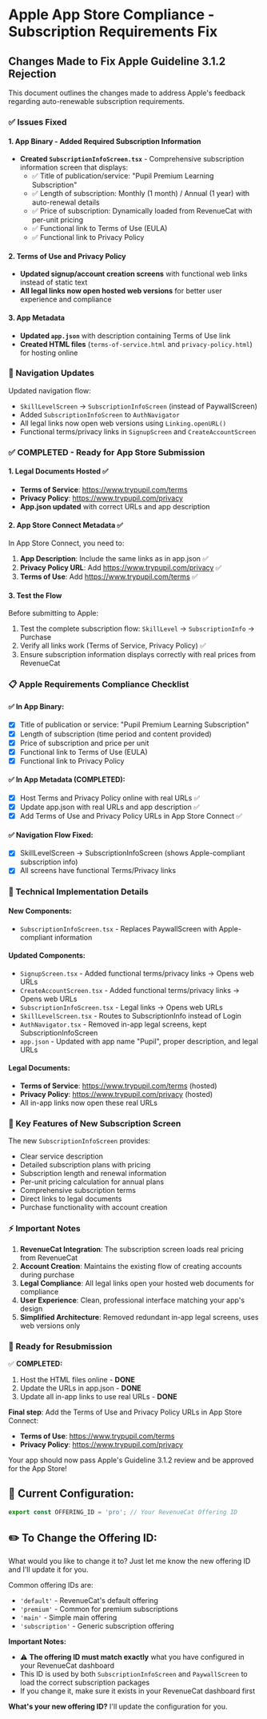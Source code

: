 # Apple App Store Compliance - Subscription Requirements Fix

## Changes Made to Fix Apple Guideline 3.1.2 Rejection

This document outlines the changes made to address Apple's feedback regarding auto-renewable subscription requirements.

### ✅ Issues Fixed

#### 1. App Binary - Added Required Subscription Information
- **Created `SubscriptionInfoScreen.tsx`** - Comprehensive subscription information screen that displays:
  - ✅ Title of publication/service: "Pupil Premium Learning Subscription"
  - ✅ Length of subscription: Monthly (1 month) / Annual (1 year) with auto-renewal details
  - ✅ Price of subscription: Dynamically loaded from RevenueCat with per-unit pricing
  - ✅ Functional link to Terms of Use (EULA)
  - ✅ Functional link to Privacy Policy

#### 2. Terms of Use and Privacy Policy
- **Updated signup/account creation screens** with functional web links instead of static text
- **All legal links now open hosted web versions** for better user experience and compliance

#### 3. App Metadata
- **Updated `app.json`** with description containing Terms of Use link
- **Created HTML files** (`terms-of-service.html` and `privacy-policy.html`) for hosting online

### 📱 Navigation Updates

Updated navigation flow:
- `SkillLevelScreen` → `SubscriptionInfoScreen` (instead of PaywallScreen)
- Added `SubscriptionInfoScreen` to `AuthNavigator`
- All legal links now open web versions using `Linking.openURL()`
- Functional terms/privacy links in `SignupScreen` and `CreateAccountScreen`

### ✅ **COMPLETED - Ready for App Store Submission**

#### 1. Legal Documents Hosted ✅
- **Terms of Service**: https://www.trypupil.com/terms
- **Privacy Policy**: https://www.trypupil.com/privacy  
- **App.json updated** with correct URLs and app description

#### 2. App Store Connect Metadata ✅
In App Store Connect, you need to:

1. **App Description**: Include the same links as in app.json ✅
2. **Privacy Policy URL**: Add https://www.trypupil.com/privacy ✅
3. **Terms of Use**: Add https://www.trypupil.com/terms ✅

#### 3. Test the Flow
Before submitting to Apple:

1. Test the complete subscription flow: `SkillLevel` → `SubscriptionInfo` → Purchase
2. Verify all links work (Terms of Service, Privacy Policy) ✅
3. Ensure subscription information displays correctly with real prices from RevenueCat

### 📋 Apple Requirements Compliance Checklist

#### ✅ In App Binary:
- [x] Title of publication or service: "Pupil Premium Learning Subscription"
- [x] Length of subscription (time period and content provided)
- [x] Price of subscription and price per unit
- [x] Functional link to Terms of Use (EULA)
- [x] Functional link to Privacy Policy

#### ✅ In App Metadata (COMPLETED):
- [x] Host Terms and Privacy Policy online with real URLs ✅
- [x] Update app.json with real URLs and app description ✅
- [x] Add Terms of Use and Privacy Policy URLs in App Store Connect ✅

#### ✅ Navigation Flow Fixed:
- [x] SkillLevelScreen → SubscriptionInfoScreen (shows Apple-compliant subscription info)
- [x] All screens have functional Terms/Privacy links

### 🔧 Technical Implementation Details

#### New Components:
- `SubscriptionInfoScreen.tsx` - Replaces PaywallScreen with Apple-compliant information

#### Updated Components:
- `SignupScreen.tsx` - Added functional terms/privacy links → Opens web URLs
- `CreateAccountScreen.tsx` - Added functional terms/privacy links → Opens web URLs  
- `SubscriptionInfoScreen.tsx` - Legal links → Opens web URLs
- `SkillLevelScreen.tsx` - Routes to SubscriptionInfo instead of Login
- `AuthNavigator.tsx` - Removed in-app legal screens, kept SubscriptionInfoScreen
- `app.json` - Updated with app name "Pupil", proper description, and legal URLs

#### Legal Documents:
- **Terms of Service**: https://www.trypupil.com/terms (hosted)
- **Privacy Policy**: https://www.trypupil.com/privacy (hosted)
- All in-app links now open these real URLs

### 🎯 Key Features of New Subscription Screen

The new `SubscriptionInfoScreen` provides:
- Clear service description
- Detailed subscription plans with pricing
- Subscription length and renewal information
- Per-unit pricing calculation for annual plans
- Comprehensive subscription terms
- Direct links to legal documents
- Purchase functionality with account creation

### ⚡ Important Notes

1. **RevenueCat Integration**: The subscription screen loads real pricing from RevenueCat
2. **Account Creation**: Maintains the existing flow of creating accounts during purchase
3. **Legal Compliance**: All legal links open your hosted web documents for compliance
4. **User Experience**: Clean, professional interface matching your app's design
5. **Simplified Architecture**: Removed redundant in-app legal screens, uses web versions only

### 🚀 Ready for Resubmission

✅ **COMPLETED:**
1. Host the HTML files online - **DONE**
2. Update the URLs in app.json - **DONE**
3. Update all in-app links to use real URLs - **DONE**

**Final step**: Add the Terms of Use and Privacy Policy URLs in App Store Connect:
- **Terms of Use**: https://www.trypupil.com/terms
- **Privacy Policy**: https://www.trypupil.com/privacy

Your app should now pass Apple's Guideline 3.1.2 review and be approved for the App Store! 

## 🎯 **Current Configuration:**

```typescript
export const OFFERING_ID = 'pro'; // Your RevenueCat Offering ID
```

## ✏️ **To Change the Offering ID:**

What would you like to change it to? Just let me know the new offering ID and I'll update it for you. 

Common offering IDs are:
- `'default'` - RevenueCat's default offering
- `'premium'` - Common for premium subscriptions
- `'main'` - Simple main offering
- `'subscription'` - Generic subscription offering

**Important Notes:**
- ⚠️ **The offering ID must match exactly** what you have configured in your RevenueCat dashboard
- This ID is used by both `SubscriptionInfoScreen` and `PaywallScreen` to load the correct subscription packages
- If you change it, make sure it exists in your RevenueCat dashboard first

**What's your new offering ID?** I'll update the configuration for you. 